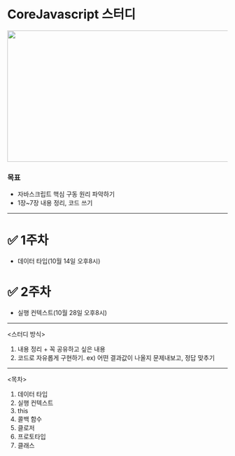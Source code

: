 # CoreJavascript 스터디
<p align='center'><img src="https://user-images.githubusercontent.com/76730867/136645376-0734e6da-bf01-462d-996e-556f9fd4dabf.png" width="600" height="300"/></center></p>

### 목표
- 자바스크립트 핵심 구동 원리 파악하기
- 1장~7장 내용 정리, 코드 쓰기

---

# ✅ 1주차
- 데이터 타입(10월 14일 오후8시)

# ✅ 2주차
- 실행 컨텍스트(10월 28일 오후8시)

-------------------------------------------------------

<스터디 방식>
1. 내용 정리 + 꼭 공유하고 싶은 내용 
2.  코드로 자유롭게 구현하기. 
ex) 어떤 결과값이 나올지 문제내보고, 정답 맞추기

---------------------------------------------------------

<목차>
1. 데이터 타입
2. 실행 컨텍스트
3. this
4. 콜백 함수
5. 클로저
6. 프로토타입
7. 클래스





